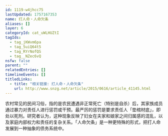 ```yaml
---
id: 1119-w4jhcc75
lastUpdated: 1757167353
name: 打人命・人命欠条
aliases: []
layer: 6
categoryId: cat_uWLHUZtI
tagIds:
  - tag_jKWvm6pa
  - tag_5uiQ64t5
  - tag_RYrNofQS
  - tag__NZec6vQ
nsfw: false
parent: ""
relatedEntries: []
timelineEvents: []
titledLinks:
  - title: "相关链接: 打人命・人命欠条"
    url: http://www.snzg.net/article/2015/0616/article_41145.html
---
```


农村常见的民间习俗，指的是农民遭遇非正常死亡（特别是自杀）后，其家族成员通过暴力对责任人进行惩罚或干预。最严厉的惩罚是要求责任人「垫棺材底」，即处以死刑。研究者认为，这种现象反映了妇女在夫家和娘家之间归属感的混乱，以及家庭内部权力和责任的复杂关系。「人命欠条」是一种更特殊的形式，把打人命发展到一种抽象的债务系统中。